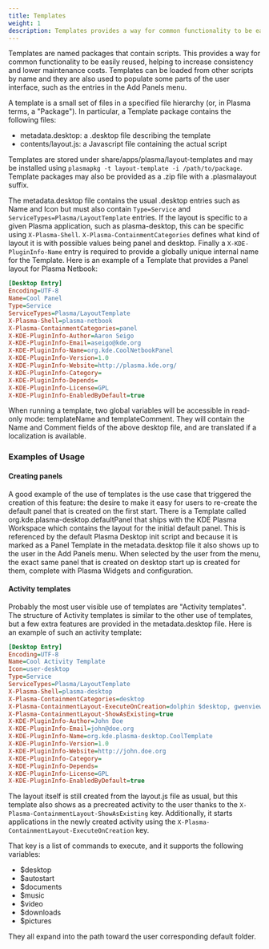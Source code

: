 ```yaml
---
title: Templates
weight: 1
description: Templates provides a way for common functionality to be easily reused.
---
```


Templates are named packages that contain scripts. This provides a way
for common functionality to be easily reused, helping to increase
consistency and lower maintenance costs. Templates can be loaded from
other scripts by name and they are also used to populate some parts of
the user interface, such as the entries in the Add Panels menu.

A template is a small set of files in a specified file hierarchy (or, in
Plasma terms, a "Package"). In particular, a Template package contains
the following files:

-  metadata.desktop: a .desktop file describing the template
-  contents/layout.js: a Javascript file containing the actual script

Templates are stored under share/apps/plasma/layout-templates and may be
installed using `plasmapkg -t layout-template -i /path/to/package`.
Template packages may also be provided as a .zip file with a
.plasmalayout suffix.

The metadata.desktop file contains the usual .desktop entries such as
Name and Icon but must also contain ``Type=Service`` and
``ServiceTypes=Plasma/LayoutTemplate`` entries. If the layout is specific to
a given Plasma application, such as plasma-desktop, this can be specific
using ``X-Plasma-Shell``. ``X-Plasma-ContainmentCategories`` defines what kind
of layout it is with possible values being panel and desktop. Finally a
``X-KDE-PluginInfo-Name`` entry is required to provide a globally unique
internal name for the Template. Here is an example of a Template that
provides a Panel layout for Plasma Netbook:


```ini
[Desktop Entry]
Encoding=UTF-8
Name=Cool Panel
Type=Service
ServiceTypes=Plasma/LayoutTemplate
X-Plasma-Shell=plasma-netbook
X-Plasma-ContainmentCategories=panel
X-KDE-PluginInfo-Author=Aaron Seigo
X-KDE-PluginInfo-Email=aseigo@kde.org
X-KDE-PluginInfo-Name=org.kde.CoolNetbookPanel
X-KDE-PluginInfo-Version=1.0
X-KDE-PluginInfo-Website=http://plasma.kde.org/
X-KDE-PluginInfo-Category=
X-KDE-PluginInfo-Depends=
X-KDE-PluginInfo-License=GPL
X-KDE-PluginInfo-EnabledByDefault=true
```

When running a template, two global variables will be accessible in
read-only mode: templateName and templateComment. They will contain the
Name and Comment fields of the above desktop file, and are translated if
a localization is available.

### Examples of Usage

#### Creating panels

A good example of the use of templates is the use case that triggered
the creation of this feature: the desire to make it easy for users to
re-create the default panel that is created on the first start. There is
a Template called org.kde.plasma-desktop.defaultPanel that ships with
the KDE Plasma Workspace which contains the layout for the initial
default panel. This is referenced by the default Plasma Desktop init
script and because it is marked as a Panel Template in the
metadata.desktop file it also shows up to the user in the Add Panels
menu. When selected by the user from the menu, the exact same panel that
is created on desktop start up is created for them, complete with Plasma
Widgets and configuration.

<!--

TODO figure out if this feature still exists

#### Automating tasks

Another example of the usefulness of templates is the "Find Widgets"
template. This template provides a function for finding widgets by name.
It appears in the toolbar "Load" and "Use" menus in the Desktop Console
in plasma-desktop, and makes finding widgets as simple as:

```js
const template = loadTemplate('org.kde.plasma-desktop.findWidgets');
template.findWidgets('systemtray');
```

Since just finding the widget is not enough, you can connect a callback
to do additional operations, such as removing the widget :

```js
removeWidget = function(widget, containment) {
 widget.remove();
}

const template = loadTemplate('org.kde.plasma-desktop.findWidgets');
template.findWidgets('systemtray', removeWidget);
```

-->

#### Activity templates

Probably the most user visible use of templates are "Activity
templates". The structure of Activity templates is similar to the other
use of templates, but a few extra features are provided in the
metadata.desktop file. Here is an example of such an activity template:

```ini
[Desktop Entry]
Encoding=UTF-8
Name=Cool Activity Template
Icon=user-desktop
Type=Service
ServiceTypes=Plasma/LayoutTemplate
X-Plasma-Shell=plasma-desktop
X-Plasma-ContainmentCategories=desktop
X-Plasma-ContainmentLayout-ExecuteOnCreation=dolphin $desktop, gwenview $pictures
X-Plasma-ContainmentLayout-ShowAsExisting=true
X-KDE-PluginInfo-Author=John Doe
X-KDE-PluginInfo-Email=john@doe.org
X-KDE-PluginInfo-Name=org.kde.plasma-desktop.CoolTemplate
X-KDE-PluginInfo-Version=1.0
X-KDE-PluginInfo-Website=http://john.doe.org
X-KDE-PluginInfo-Category=
X-KDE-PluginInfo-Depends=
X-KDE-PluginInfo-License=GPL
X-KDE-PluginInfo-EnabledByDefault=true
```

The layout itself is still created from the layout.js file as usual, but
this template also shows as a precreated activity to the user thanks to
the ``X-Plasma-ContainmentLayout-ShowAsExisting`` key. Additionally, it
starts applications in the newly created activity using the
``X-Plasma-ContainmentLayout-ExecuteOnCreation`` key.

That key is a list of commands to execute, and it supports the following
variables:

-  $desktop
-  $autostart
-  $documents
-  $music
-  $video
-  $downloads
-  $pictures

They all expand into the path toward the user corresponding default
folder.
